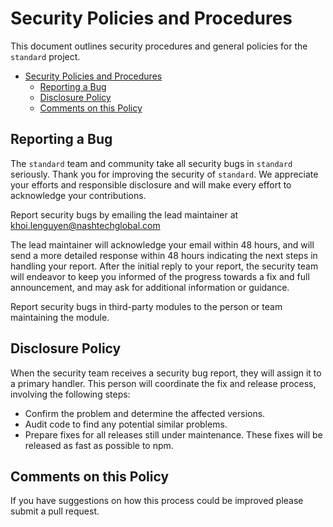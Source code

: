 # Security Policies and Procedures

This document outlines security procedures and general policies for the `standard` project.

-   [Security Policies and Procedures](#security-policies-and-procedures)
    -   [Reporting a Bug](#reporting-a-bug)
    -   [Disclosure Policy](#disclosure-policy)
    -   [Comments on this Policy](#comments-on-this-policy)

## Reporting a Bug

The `standard` team and community take all security bugs in `standard` seriously. Thank you for improving the security of `standard`. We appreciate your efforts and responsible disclosure and will make every effort to acknowledge your contributions.

Report security bugs by emailing the lead maintainer at khoi.lenguyen@nashtechglobal.com

The lead maintainer will acknowledge your email within 48 hours, and will send a more detailed response within 48 hours indicating the next steps in handling your report. After the initial reply to your report, the security team will endeavor to keep you informed of the progress towards a fix and full announcement, and may ask for additional information or guidance.

Report security bugs in third-party modules to the person or team maintaining the module.

## Disclosure Policy

When the security team receives a security bug report, they will assign it to a primary handler. This person will coordinate the fix and release process, involving the following steps:

-   Confirm the problem and determine the affected versions.
-   Audit code to find any potential similar problems.
-   Prepare fixes for all releases still under maintenance. These fixes will be released as fast as possible to npm.

## Comments on this Policy

If you have suggestions on how this process could be improved please submit a pull request.
